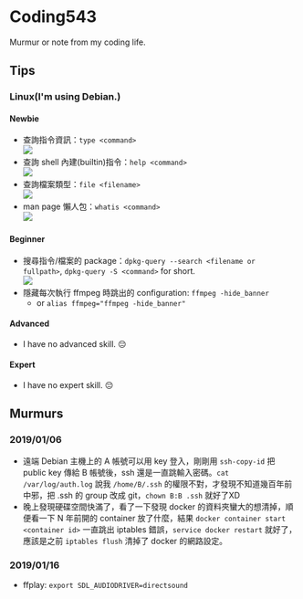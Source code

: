 # Coding543
Murmur or note from my coding life.

## Tips
### Linux(I'm using Debian.)
#### Newbie
- 查詢指令資訊：`type <command>`
<br />![](https://i.imgur.com/nZB4RAx.png)
- 查詢 shell 內建(builtin)指令：`help <command>`
<br />![](https://i.imgur.com/ko3E7wb.png)
- 查詢檔案類型：`file <filename>`
<br />![](https://i.imgur.com/q1EsUYR.png)
- man page 懶人包：`whatis <command>`
<br />![](https://i.imgur.com/2ckWctW.png)
#### Beginner
- 搜尋指令/檔案的 package：`dpkg-query --search <filename or fullpath>`, `dpkg-query -S <command>` for short.
<br />![](https://i.imgur.com/r8nKzhE.png)
- 隱藏每次執行 ffmpeg 時跳出的 configuration: `ffmpeg -hide_banner`
  - or `alias ffmpeg="ffmpeg -hide_banner"`
#### Advanced
- I have no advanced skill. :pensive:
#### Expert
- I have no expert skill. :pensive:

## Murmurs
### 2019/01/06
- 遠端 Debian 主機上的 A 帳號可以用 key 登入，剛剛用 `ssh-copy-id` 把 public key 傳給 B 帳號後，ssh 還是一直跳輸入密碼。`cat /var/log/auth.log` 說我 `/home/B/.ssh` 的權限不對，才發現不知道幾百年前中邪，把 .ssh 的 group 改成 git，`chown B:B .ssh` 就好了XD
- 晚上發現硬碟空間快滿了，看了一下發現 docker 的資料夾蠻大的想清掉，順便看一下 N 年前開的 container 放了什麼，結果 `docker container start <container id>` 一直跳出 iptables 錯誤，`service docker restart` 就好了，應該是之前 `iptables flush` 清掉了 docker 的網路設定。
### 2019/01/16
- ffplay: `export SDL_AUDIODRIVER=directsound`
